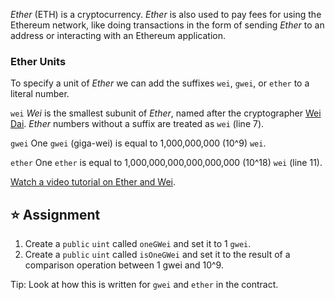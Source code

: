 *Ether* (ETH) is a cryptocurrency. *Ether* is also used to pay fees for using the Ethereum network, like doing transactions in the form of sending *Ether* to an address or interacting with an Ethereum application.

### Ether Units
To specify a unit of *Ether* we can add the suffixes `wei`, `gwei`, or `ether` to a literal number.

`wei`
*Wei* is the smallest subunit of *Ether*, named after the cryptographer [Wei Dai](https://en.wikipedia.org/wiki/Wei_Dai). *Ether* numbers without a suffix are treated as `wei` (line 7).

`gwei`
One `gwei` (giga-wei) is equal to 1,000,000,000 (10^9) `wei`.

`ether`
One `ether` is equal to 1,000,000,000,000,000,000 (10^18) `wei` (line 11).

<a href="https://www.youtube.com/watch?v=ybPQsjssyNw" target="_blank">Watch a video tutorial on Ether and Wei</a>.

## ⭐️ Assignment
1. Create a `public` `uint` called `oneGWei` and set it to 1 `gwei`.
2. Create a `public` `uint` called `isOneGWei` and set it to the result of a comparison operation between 1 gwei and 10^9.

Tip: Look at how this is written for `gwei` and `ether` in the contract.